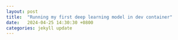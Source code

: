 ```yaml
---
layout: post
title:  "Running my first deep learning model in dev container"
date:   2024-04-25 14:30:30 +0800
categories: jekyll update
---
```

